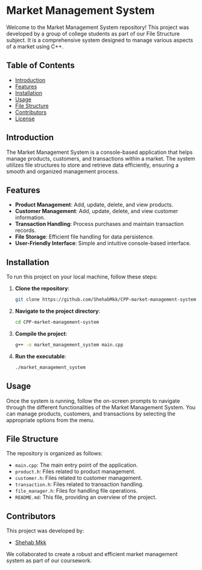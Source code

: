# Market Management System

Welcome to the Market Management System repository! This project was developed by a group of college students as part of our File Structure subject. It is a comprehensive system designed to manage various aspects of a market using C++.

## Table of Contents

- [Introduction](#introduction)
- [Features](#features)
- [Installation](#installation)
- [Usage](#usage)
- [File Structure](#file-structure)
- [Contributors](#contributors)
- [License](#license)

## Introduction

The Market Management System is a console-based application that helps manage products, customers, and transactions within a market. The system utilizes file structures to store and retrieve data efficiently, ensuring a smooth and organized management process.

## Features

- **Product Management**: Add, update, delete, and view products.
- **Customer Management**: Add, update, delete, and view customer information.
- **Transaction Handling**: Process purchases and maintain transaction records.
- **File Storage**: Efficient file handling for data persistence.
- **User-Friendly Interface**: Simple and intuitive console-based interface.

## Installation

To run this project on your local machine, follow these steps:

1. **Clone the repository**:
    ```sh
    git clone https://github.com/ShehabMkk/CPP-market-management-system.git
    ```
2. **Navigate to the project directory**:
    ```sh
    cd CPP-market-management-system
    ```
3. **Compile the project**:
    ```sh
    g++ -o market_management_system main.cpp
    ```
4. **Run the executable**:
    ```sh
    ./market_management_system
    ```

## Usage

Once the system is running, follow the on-screen prompts to navigate through the different functionalities of the Market Management System. You can manage products, customers, and transactions by selecting the appropriate options from the menu.

## File Structure

The repository is organized as follows:

- `main.cpp`: The main entry point of the application.
- `product.h`: Files related to product management.
- `customer.h`: Files related to customer management.
- `transaction.h`: Files related to transaction handling.
- `file_manager.h`: Files for handling file operations.
- `README.md`: This file, providing an overview of the project.

## Contributors

This project was developed by:

- [Shehab Mkk](https://github.com/ShehabMkk)

We collaborated to create a robust and efficient market management system as part of our coursework.

